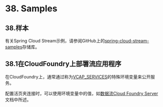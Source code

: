 # 38. Samples

## 38.样本

有关Spring Cloud Stream示例，请参阅GitHub上的[spring-cloud-stream-samples](https://github.com/spring-cloud/spring-cloud-stream-samples)存储库。

## 38.1在CloudFoundry上部署流应用程序

在CloudFoundry上，通常通过称为[VCAP_SERVICES](https://docs.cloudfoundry.org/devguide/deploy-apps/environment-variable.html#VCAP-SERVICES)的特殊环境变量来公开服务。

配置活页夹连接时，可以使用环境变量中的值，如[数据流Cloud Foundry Server](https://docs.spring.io/spring-cloud-dataflow-server-cloudfoundry/docs/current-SNAPSHOT/reference/htmlsingle/#getting-started-ups)文档中所述。
